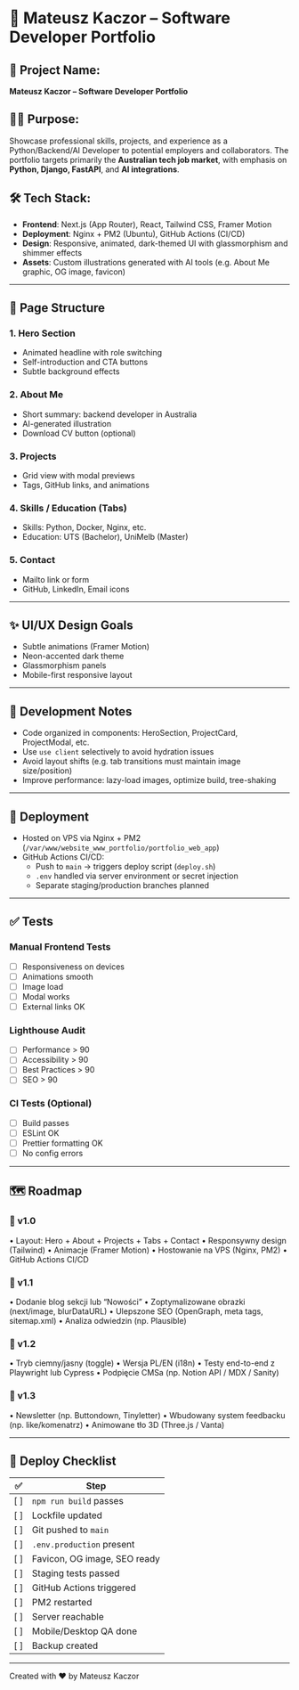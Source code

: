 # 🧠 Mateusz Kaczor – Software Developer Portfolio

## 📌 Project Name:

**Mateusz Kaczor – Software Developer Portfolio**

## 🧑‍💻 Purpose:

Showcase professional skills, projects, and experience as a Python/Backend/AI Developer to potential employers and collaborators. The portfolio targets primarily the **Australian tech job market**, with emphasis on **Python, Django, FastAPI**, and **AI integrations**.

## 🛠️ Tech Stack:

- **Frontend**: Next.js (App Router), React, Tailwind CSS, Framer Motion
- **Deployment**: Nginx + PM2 (Ubuntu), GitHub Actions (CI/CD)
- **Design**: Responsive, animated, dark-themed UI with glassmorphism and shimmer effects
- **Assets**: Custom illustrations generated with AI tools (e.g. About Me graphic, OG image, favicon)

---

## 🧩 Page Structure

### 1. Hero Section

- Animated headline with role switching
- Self-introduction and CTA buttons
- Subtle background effects

### 2. About Me

- Short summary: backend developer in Australia
- AI-generated illustration
- Download CV button (optional)

### 3. Projects

- Grid view with modal previews
- Tags, GitHub links, and animations

### 4. Skills / Education (Tabs)

- Skills: Python, Docker, Nginx, etc.
- Education: UTS (Bachelor), UniMelb (Master)

### 5. Contact

- Mailto link or form
- GitHub, LinkedIn, Email icons

---

## ✨ UI/UX Design Goals

- Subtle animations (Framer Motion)
- Neon-accented dark theme
- Glassmorphism panels
- Mobile-first responsive layout

---

## 🧪 Development Notes

- Code organized in components: HeroSection, ProjectCard, ProjectModal, etc.
- Use `use client` selectively to avoid hydration issues
- Avoid layout shifts (e.g. tab transitions must maintain image size/position)
- Improve performance: lazy-load images, optimize build, tree-shaking

---

## 🔁 Deployment

- Hosted on VPS via Nginx + PM2 (`/var/www/website_www_portfolio/portfolio_web_app`)
- GitHub Actions CI/CD:
  - Push to `main` → triggers deploy script (`deploy.sh`)
  - `.env` handled via server environment or secret injection
  - Separate staging/production branches planned

---

## ✅ Tests

### Manual Frontend Tests

- [ ] Responsiveness on devices
- [ ] Animations smooth
- [ ] Image load
- [ ] Modal works
- [ ] External links OK

### Lighthouse Audit

- [ ] Performance > 90
- [ ] Accessibility > 90
- [ ] Best Practices > 90
- [ ] SEO > 90

### CI Tests (Optional)

- [ ] Build passes
- [ ] ESLint OK
- [ ] Prettier formatting OK
- [ ] No config errors

---

## 🗺️ Roadmap

### 🔹 v1.0

• Layout: Hero + About + Projects + Tabs + Contact
• Responsywny design (Tailwind)
• Animacje (Framer Motion)
• Hostowanie na VPS (Nginx, PM2)
• GitHub Actions CI/CD

### 🔹 v1.1

• Dodanie blog sekcji lub “Nowości”
• Zoptymalizowane obrazki (next/image, blurDataURL)
• Ulepszone SEO (OpenGraph, meta tags, sitemap.xml)
• Analiza odwiedzin (np. Plausible)

### 🔹 v1.2

• Tryb ciemny/jasny (toggle)
• Wersja PL/EN (i18n)
• Testy end-to-end z Playwright lub Cypress
• Podpięcie CMSa (np. Notion API / MDX / Sanity)

### 🔹 v1.3

• Newsletter (np. Buttondown, Tinyletter)
• Wbudowany system feedbacku (np. like/komenatrz)
• Animowane tło 3D (Three.js / Vanta)

---

## 🧾 Deploy Checklist

| ✅  | Step                         |
| --- | ---------------------------- |
| [ ] | `npm run build` passes       |
| [ ] | Lockfile updated             |
| [ ] | Git pushed to `main`         |
| [ ] | `.env.production` present    |
| [ ] | Favicon, OG image, SEO ready |
| [ ] | Staging tests passed         |
| [ ] | GitHub Actions triggered     |
| [ ] | PM2 restarted                |
| [ ] | Server reachable             |
| [ ] | Mobile/Desktop QA done       |
| [ ] | Backup created               |

---

Created with ❤️ by Mateusz Kaczor
